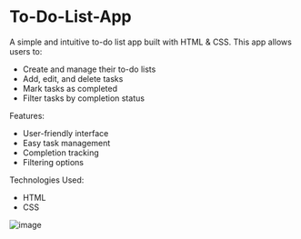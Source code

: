 # To-Do-List-App
A simple and intuitive to-do list app built with HTML & CSS.
This app allows users to: 
- Create and manage their to-do lists
- Add, edit, and delete tasks
- Mark tasks as completed
- Filter tasks by completion status
  
Features:
- User-friendly interface
- Easy task management
- Completion tracking
- Filtering options

Technologies Used:
- HTML
- CSS

![image](https://github.com/user-attachments/assets/51de9245-24fb-42c3-a7c4-9dbf48129637)
